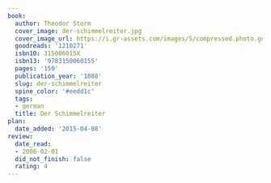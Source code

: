 ```yaml
---
book:
  author: Theodor Storm
  cover_image: der-schimmelreiter.jpg
  cover_image_url: https://i.gr-assets.com/images/S/compressed.photo.goodreads.com/books/1181899507l/1210271.jpg
  goodreads: '1210271'
  isbn10: 315006015X
  isbn13: '9783150060155'
  pages: '159'
  publication_year: '1888'
  slug: der-schimmelreiter
  spine_color: '#eedd1c'
  tags:
  - german
  title: Der Schimmelreiter
plan:
  date_added: '2015-04-08'
review:
  date_read:
  - 2006-02-01
  did_not_finish: false
  rating: 4
---
```

